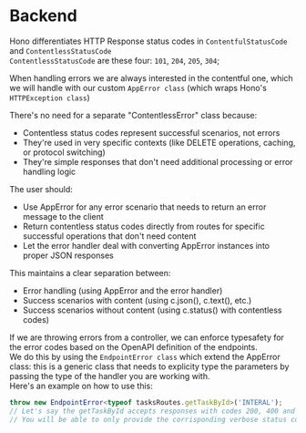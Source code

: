 # Backend

Hono differentiates HTTP Response status codes in `ContentfulStatusCode` and `ContentlessStatusCode`\
`ContentlessStatusCode` are these four: `101`, `204`, `205`, `304`;

When handling errors we are always interested in the contentful one, which we will handle with our custom `AppError class` (which wraps Hono's `HTTPException class`)

There's no need for a separate "ContentlessError" class because:

- Contentless status codes represent successful scenarios, not errors
- They're used in very specific contexts (like DELETE operations, caching, or protocol switching)
- They're simple responses that don't need additional processing or error handling logic

The user should:

- Use AppError for any error scenario that needs to return an error message to the client
- Return contentless status codes directly from routes for specific successful operations that don't need content
- Let the error handler deal with converting AppError instances into proper JSON responses

This maintains a clear separation between:

- Error handling (using AppError and the error handler)
- Success scenarios with content (using c.json(), c.text(), etc.)
- Success scenarios without content (using c.status() with contentless codes)

If we are throwing errors from a controller, we can enforce typesafety for the error codes based on the OpenAPI definition of the endpoints.\
We do this by using the `EndpointError class` which extend the AppError class: this is a generic class that needs to explicity type the parameters by passing the type of the handler you are working with.\
Here's an example on how to use this:

```ts
throw new EndpointError<typeof tasksRoutes.getTaskById>('INTERAL');
// Let's say the getTaskById accepts responses with codes 200, 400 and 404
// You will be able to only provide the corrisponding verbose status codes "OK" | "INTERNAL" | "NOT_FOUND"
```
